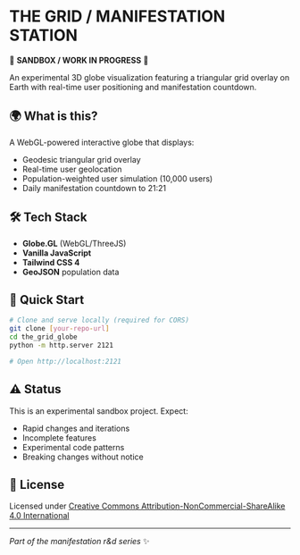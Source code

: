 # THE GRID / MANIFESTATION STATION

🚧 **SANDBOX / WORK IN PROGRESS** 🚧

An experimental 3D globe visualization featuring a triangular grid overlay on Earth with real-time user positioning and manifestation countdown.

## 🌍 What is this?

A WebGL-powered interactive globe that displays:

- Geodesic triangular grid overlay
- Real-time user geolocation
- Population-weighted user simulation (10,000 users)
- Daily manifestation countdown to 21:21

## 🛠️ Tech Stack

- **Globe.GL** (WebGL/ThreeJS)
- **Vanilla JavaScript**
- **Tailwind CSS 4**
- **GeoJSON** population data

## 🚀 Quick Start

```bash
# Clone and serve locally (required for CORS)
git clone [your-repo-url]
cd the_grid_globe
python -m http.server 2121

# Open http://localhost:2121
```

## ⚠️ Status

This is an experimental sandbox project. Expect:

- Rapid changes and iterations
- Incomplete features
- Experimental code patterns
- Breaking changes without notice

## 📄 License

Licensed under [Creative Commons Attribution-NonCommercial-ShareAlike 4.0 International](LICENSE)

---

_Part of the manifestation r&d series_ ✨
